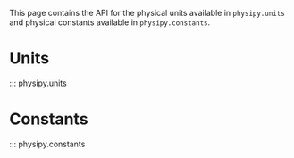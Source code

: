 This page contains the API for the physical units available in `physipy.units` and physical constants available in `physipy.constants`.

# Units
::: physipy.units


# Constants
::: physipy.constants

